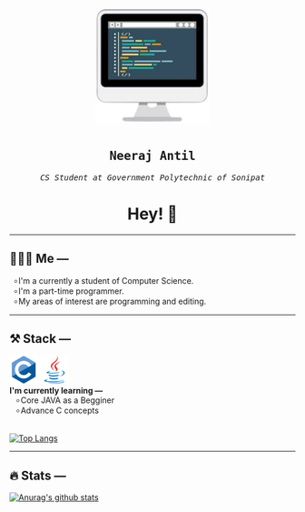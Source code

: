 <div align='center'>
  <img src='https://github.com/Neeraj-Antil/Neeraj-Antil/blob/home/Prog.png' height='200px' width='200px' />
</div>
<pre align='center'><h2>Neeraj Antil</h2><i>CS Student at Government Polytechnic of Sonipat</i>
</pre>
<h1 align='center'>Hey! 👋</h1>
<hr>

## 👨🏻‍💻 Me —
  &nbsp;&nbsp;৹ I'm a currently a student of Computer Science.<br>
  &nbsp;&nbsp;৹ I'm a part-time programmer.<br>
  &nbsp;&nbsp;৹ My areas of interest are programming and editing.<br>
<hr>

## ⚒️ Stack —
  <div>
    <img src='https://github.com/devicons/devicon/blob/master/icons/c/c-original.svg' height = '50px' width = '50px'>
  <!--  <img src='https://github.com/devicons/devicon/blob/master/icons/python/python-original.svg' height = '50px' width = '50px'> -->
    <img src='https://github.com/devicons/devicon/blob/master/icons/java/java-original.svg' height = '50px' width = '50px'>
  </div>
  <b>I'm currently learning —</b><br>
 &nbsp;&nbsp; ৹ Core JAVA as a Begginer<br>
 &nbsp;&nbsp; ৹ Advance C concepts<br><br>
  
  
[![Top Langs](https://github-readme-stats.vercel.app/api/top-langs/?username=Neeraj-Antil&layout=compact&theme=dark)](https://github.com/anuraghazra/github-readme-stats)

<hr>

## 🔥 Stats —

[![Anurag's github stats](https://github-readme-stats.vercel.app/api?username=Neeraj-Antil&theme=dark)](https://github.com/anuraghazra/github-readme-stats)
